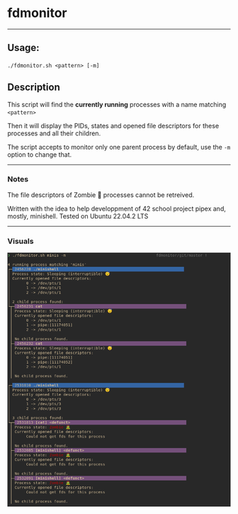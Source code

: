 # fdmonitor

---

## Usage:
`./fdmonitor.sh <pattern> [-m]`

## Description

This script will find the **currently running** processes with a name matching `<pattern>`

Then it will display the PIDs, states and opened file descriptors
for these processes and all their children.

The script accepts to monitor only one parent process by default, use the `-m` option to change that.

---

### Notes

The file descriptors of Zombie 🧟 processes cannot be retreived.

Written with the idea to help developpment of 42 school project pipex and, mostly, minishell.
Tested on Ubuntu 22.04.2 LTS

---

### Visuals

![Zombies in my one of my minishell, this is bad](/screenshot.png)
